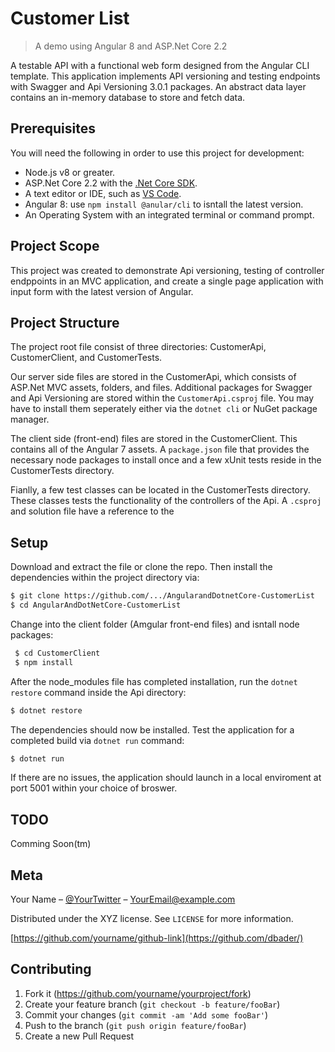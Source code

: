# Customer List
> A demo using Angular 8 and ASP.Net Core 2.2 

A testable API with a functional web form designed from the Angular CLI template. This application implements API versioning and testing endpoints with Swagger and Api Versioning 3.0.1 packages. An abstract data layer contains an in-memory database to store and fetch data.

## Prerequisites
You will need the following in order to use this project for development:
- Node.js v8 or greater.
- ASP.Net Core 2.2 with the [.Net Core SDK](https://dotnet.microsoft.com/download).
- A text editor or IDE, such as [VS Code](https://code.visualstudio.com/).
- Angular 8: use `npm install @anular/cli` to isntall the latest version.
- An Operating System with an integrated terminal or command prompt.

## Project Scope
This project was created to demonstrate Api versioning, testing of controller endppoints in an MVC application, and create a single page application with input form with the latest version of Angular.

## Project Structure
The project root file consist of three directories: CustomerApi, CustomerClient, and CustomerTests. 

Our server side files are stored in the CustomerApi, which consists of ASP.Net MVC assets, folders, and files. Additional packages for Swagger and Api Versioning are stored within the `CustomerApi.csproj` file. You may have to install them seperately either via the `dotnet cli` or NuGet package manager.

The client side (front-end) files are stored in the CustomerClient. This contains all of the Angular 7 assets. A `package.json` file that provides the necessary node packages to install once and a few xUnit tests reside in the CustomerTests directory.

Fianlly, a few test classes can be located in the CustomerTests directory. These classes tests the functionality of the controllers of the Api. A `.csproj` and solution file have a reference to the 

## Setup
Download and extract the file or clone the repo. Then install the dependencies within the project directory via:
 ```sh
 $ git clone https://github.com/.../AngularandDotnetCore-CustomerList
 $ cd AngularAndDotNetCore-CustomerList
```
Change into the client folder (Amgular front-end files) and isntall node packages:
```sh
 $ cd CustomerClient
 $ npm install
```
After the node_modules file has completed installation, run the `dotnet restore` command inside the Api directory:
```sh
$ dotnet restore
```
The dependencies should now be installed. Test the application for a completed build via `dotnet run` command:
```sh
$ dotnet run
```
If there are no issues, the application should launch in a local enviroment at port 5001 within your choice of broswer. 

## TODO
Comming Soon(tm)
## Meta

Your Name – [@YourTwitter](https://twitter.com/dbader_org) – YourEmail@example.com

Distributed under the XYZ license. See ``LICENSE`` for more information.

[https://github.com/yourname/github-link](https://github.com/dbader/)

## Contributing

1. Fork it (<https://github.com/yourname/yourproject/fork>)
2. Create your feature branch (`git checkout -b feature/fooBar`)
3. Commit your changes (`git commit -am 'Add some fooBar'`)
4. Push to the branch (`git push origin feature/fooBar`)
5. Create a new Pull Request
